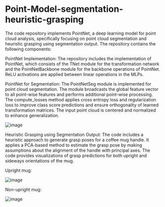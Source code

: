 # Point-Model-segmentation-heuristic-grasping
The code repository implements PointNet, a deep learning model for point cloud analysis, specifically focusing on point cloud segmentation and heuristic grasping using segmentation output. The repository contains the following components:

PointNet Implementation: The repository includes the implementation of PointNet, which consists of the TNet module for the transformation network and the PointNetBackbone module for the backbone operations of PointNet. ReLU activations are applied between linear operations in the MLPs.



PointNet for Segmentation: The PointNetSeg module is implemented for point cloud segmentation. The module broadcasts the global feature vector to all point-wise features and performs additional point-wise processing. The compute_losses method applies cross entropy loss and regularization loss to improve class score predictions and ensure orthogonality of learned transformation matrices. The input point cloud is centered and normalized to enhance generalization.

![image](https://github.com/josejosepht/Point-Model-segmentation-heuristic-grasping/assets/97187460/bbd9ac75-30b3-4b4d-976b-6ce54fc368d3)



Heuristic Grasping using Segmentation Output: The code includes a heuristic approach to generate grasp poses for a coffee mug handle. It applies a PCA-based method to estimate the grasp pose by making assumptions about the alignment of the handle with principal axes. The code provides visualizations of grasp predictions for both upright and sideways orientations of the mug.


Upright mug:

![image](https://github.com/josejosepht/Point-Model-segmentation-heuristic-grasping/assets/97187460/cc1cc796-2819-4b47-9cc6-c3d7d92a75d0)


Non-upright mug:

![image](https://github.com/josejosepht/Point-Model-segmentation-heuristic-grasping/assets/97187460/cad79500-986e-4be4-a08e-7bdac029aa8d)
